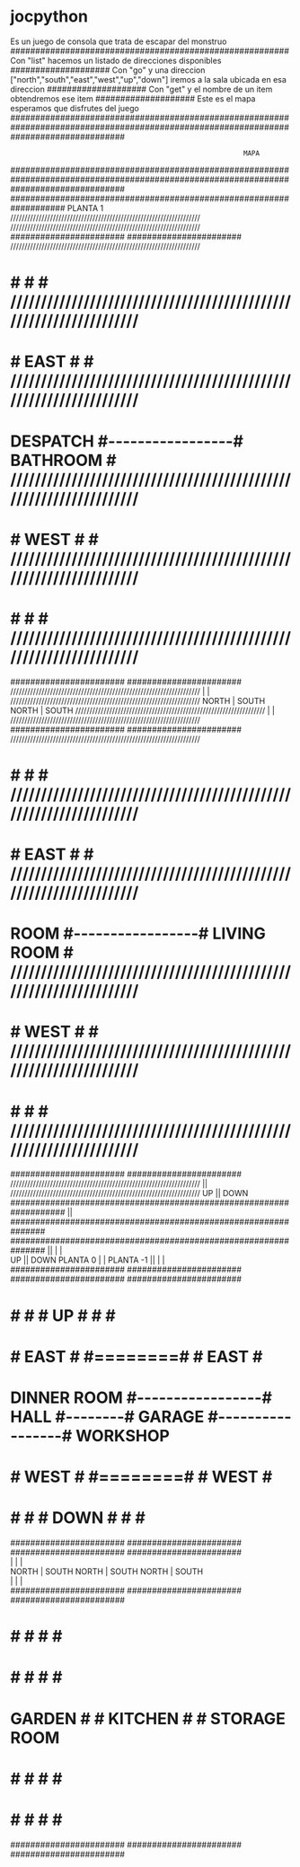 # jocpython
Es un juego de consola que trata de escapar del monstruo
########################################################
Con "list" hacemos un listado de direcciones disponibles
####################
Con "go" y una direccion ["north","south","east","west","up","down"] iremos a la sala ubicada en esa direccion
####################
Con "get" y el nombre de un item obtendremos ese item
####################
Este es el mapa esperamos que disfrutes del juego
#######################################################################################################################################

                                                              MAPA

#######################################################################################################################################
                                                                    ###################################################################
                            PLANTA 1                                ///////////////////////////////////////////////////////////////////
                                                                    ///////////////////////////////////////////////////////////////////
#######################                 #######################     ///////////////////////////////////////////////////////////////////
#                     #                 #                     #     ///////////////////////////////////////////////////////////////////
#                     #     EAST        #                     #     ///////////////////////////////////////////////////////////////////
#     DESPATCH        #-----------------#      BATHROOM       #     ///////////////////////////////////////////////////////////////////
#                     #     WEST        #                     #     ///////////////////////////////////////////////////////////////////
#                     #                 #                     #     ///////////////////////////////////////////////////////////////////
#######################                 #######################     ///////////////////////////////////////////////////////////////////
         |                                         |                ///////////////////////////////////////////////////////////////////
  NORTH  |  SOUTH                           NORTH  |  SOUTH         ///////////////////////////////////////////////////////////////////
         |                                         |                ///////////////////////////////////////////////////////////////////
#######################                 #######################     ///////////////////////////////////////////////////////////////////
#                     #                 #                     #     ///////////////////////////////////////////////////////////////////
#                     #     EAST        #                     #     ///////////////////////////////////////////////////////////////////
#       ROOM          #-----------------#     LIVING ROOM     #     ///////////////////////////////////////////////////////////////////
#                     #     WEST        #                     #     ///////////////////////////////////////////////////////////////////
#                     #                 #                     #     ///////////////////////////////////////////////////////////////////
#######################                 #######################     ///////////////////////////////////////////////////////////////////
                                                  ||                ///////////////////////////////////////////////////////////////////
                                              UP  ||  DOWN          ###################################################################
                                                  ||                
###############################################################        ###############################################################
         ||                                                   |        |                    
     UP  ||  DOWN          PLANTA 0                           |        |                         PLANTA -1
         ||                                                   |        |                 
#######################                 #######################        #######################                 #######################
#                     #                 #                     #   UP   #                     #                 #                     #
#                     #     EAST        #                     #========#                     #     EAST        #                     #
#    DINNER ROOM      #-----------------#        HALL         #--------#       GARAGE        #-----------------#      WORKSHOP       #
#                     #     WEST        #                     #========#                     #     WEST        #                     #
#                     #                 #                     #  DOWN  #                     #                 #                     #
#######################                 #######################        #######################                 #######################  
         |                                         |                            |            
  NORTH  |  SOUTH                           NORTH  |  SOUTH              NORTH  |  SOUTH      
         |                                         |                            |    
#######################                 #######################        #######################
#                     #                 #                     #        #                     #
#                     #                 #                     #        #                     # 
#      GARDEN         #                 #      KITCHEN        #        #   STORAGE ROOM      #
#                     #                 #                     #        #                     #
#                     #                 #                     #        #                     #  
#######################                 #######################        #######################







